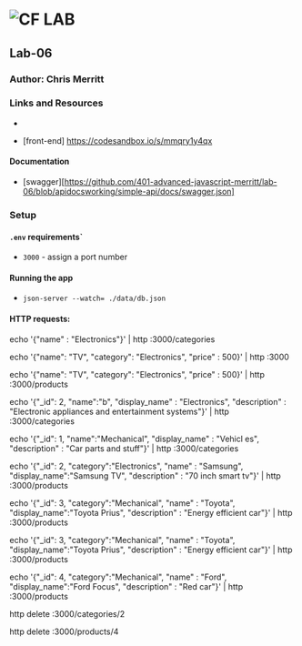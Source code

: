![CF](http://i.imgur.com/7v5ASc8.png) LAB
=================================================

## Lab-06
### Author: Chris Merritt
### Links and Resources
* [PR]: https://github.com/401-advanced-javascript-merritt/lab-06/pull/1

* [front-end] https://codesandbox.io/s/mmqry1y4qx

#### Documentation

* [swagger][https://github.com/401-advanced-javascript-merritt/lab-06/blob/apidocsworking/simple-api/docs/swagger.json]



### Setup
#### `.env` requirements`
* `3000` - assign a port number

#### Running the app
* `json-server --watch= ./data/db.json`

#### HTTP requests:
echo '{"name" : "Electronics"}' | http :3000/categories

echo '{"name": "TV", "category": "Electronics", "price" : 500}' | http :3000

echo '{"name": "TV", "category": "Electronics", "price" : 500}' | http :3000/products

echo '{"_id": 2, "name":"b",  "display_name" : "Electronics", "description" : "Electronic appliances and entertainment systems"}' | http :3000/categories

echo '{"_id": 1, "name":"Mechanical",  "display_name" : "Vehicl
es", "description" : "Car parts and stuff"}' | http :3000/categories

echo '{"_id": 2, "category":"Electronics", "name" : "Samsung", "display_name":"Samsung TV", "description" : "70 inch smart tv"}' | http :3000/products

echo '{"_id": 3, "category":"Mechanical", "name" : "Toyota", "display_name":"Toyota Prius", "description" : "Energy efficient car"}' | http :3000/products

echo '{"_id": 3, "category":"Mechanical", "name" : "Toyota", "display_name":"Toyota Prius", "description" : "Energy efficient car"}' | http :3000/products

echo '{"_id": 4, "category":"Mechanical", "name" : "Ford", "display_name":"Ford Focus", "description" : "Red car"}' | http :3000/products

http delete :3000/categories/2

http delete :3000/products/4  
